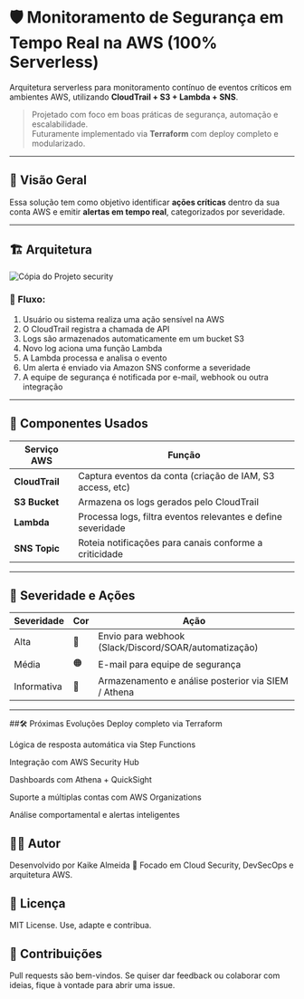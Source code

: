 # 🛡️ Monitoramento de Segurança em Tempo Real na AWS (100% Serverless)

Arquitetura serverless para monitoramento contínuo de eventos críticos em ambientes AWS, utilizando **CloudTrail + S3 + Lambda + SNS**.

> Projetado com foco em boas práticas de segurança, automação e escalabilidade.  
> Futuramente implementado via **Terraform** com deploy completo e modularizado.

---

## 🧠 Visão Geral

Essa solução tem como objetivo identificar **ações críticas** dentro da sua conta AWS e emitir **alertas em tempo real**, categorizados por severidade.


---

## 🏗️ Arquitetura

![Cópia do Projeto security](https://github.com/user-attachments/assets/7b0ea8d7-f599-4cde-88f8-bfbdd31823b3)

### 🔁 Fluxo:

1. Usuário ou sistema realiza uma ação sensível na AWS  
2. O CloudTrail registra a chamada de API  
3. Logs são armazenados automaticamente em um bucket S3  
4. Novo log aciona uma função Lambda  
5. A Lambda processa e analisa o evento  
6. Um alerta é enviado via Amazon SNS conforme a severidade  
7. A equipe de segurança é notificada por e-mail, webhook ou outra integração

---

## 🧩 Componentes Usados

| Serviço AWS      | Função                                                    |
|------------------|------------------------------------------------------------|
| **CloudTrail**   | Captura eventos da conta (criação de IAM, S3 access, etc)  |
| **S3 Bucket**    | Armazena os logs gerados pelo CloudTrail                   |
| **Lambda**       | Processa logs, filtra eventos relevantes e define severidade |
| **SNS Topic**    | Roteia notificações para canais conforme a criticidade     |

---

## 🎯 Severidade e Ações

| Severidade | Cor  | Ação                                                         |
|------------|------|--------------------------------------------------------------|
| Alta       | 🔴   | Envio para webhook (Slack/Discord/SOAR/automatização)        |
| Média      | 🟠   | E-mail para equipe de segurança                               |
| Informativa| 🔵   | Armazenamento e análise posterior via SIEM / Athena          |

---

##🛠️ Próximas Evoluções
 Deploy completo via Terraform

 Lógica de resposta automática via Step Functions

 Integração com AWS Security Hub

 Dashboards com Athena + QuickSight

 Suporte a múltiplas contas com AWS Organizations

 Análise comportamental e alertas inteligentes

## 🙋‍♂️ Autor
Desenvolvido por Kaike Almeida
🎯 Focado em Cloud Security, DevSecOps e arquitetura AWS.

## 📄 Licença
MIT License. Use, adapte e contribua.

## 🤝 Contribuições
Pull requests são bem-vindos. Se quiser dar feedback ou colaborar com ideias, fique à vontade para abrir uma issue.
